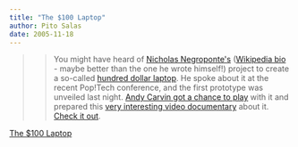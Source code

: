 ```yaml
---
title: "The $100 Laptop"
author: Pito Salas
date: 2005-11-18
---
```



>>

>> You might have heard of [Nicholas
Negroponte's](<http://web.media.mit.edu/~nicholas/>) ([Wikipedia
bio](<http://en.wikipedia.org/wiki/Nicholas_Negroponte>) - maybe better than
the one he wrote himself!) project to create a so-called [hundred dollar
laptop](<http://www.laptopical.com/cheap-hundred-dollar-laptops.html>). He
spoke about it at the recent Pop!Tech conference, and the first prototype was
unveiled last night. [Andy Carvin got a chance to
play](<http://www.andycarvin.com/archives/2005/11/the_100_laptop.html>) with
it and prepared this [very interesting video
documentary](<http://www.andycarvin.com/video/100laptop.mov>) about it. [Check
it out](<http://www.andycarvin.com/video/100laptop.mov>).


[The $100 Laptop](None)
